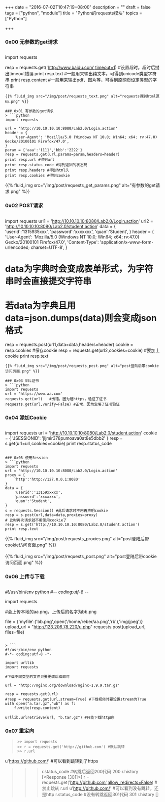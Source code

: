 +++
date = "2016-07-02T10:47:19+08:00"
description = ""
draft = false
tags = ["python", "module"]
title = "Python的requests模块"
topics = ["Python"]

+++

### 0x00 无参数的get请求
> ```python
import requests

resp = requests.get('http://www.baidu.com',timeout=1) #设置超时，超时后抛出timeout错误
print resp.text #一般用来输出纯文本，可得到unicode类型字符串
print resp.content #一般用来输出pdf、图片等，可得到原网页设定类型的字符串
```
{{% fluid_img src="/img/post/requests_text.png" alt="requests得到html源码.png" %}}

### 0x01 有参数的get请求
> ```python
import requests

url = 'http://10.10.10.10:8080/Lab2.0/Login.action'
header = {
    'User-Agent': 'Mozilla/5.0 (Windows NT 10.0; Win64; x64; rv:47.0) Gecko/20100101 Firefox/47.0',
}
param = {'aaa':'1111','bbb':'2222'}
resp = requests.get(url,params=param,headers=header)
print resp.url #得到url
print resp.status_code #得到返回的状态码
print resp.headers #得到html头
print resp.cookies #得到cookie
```
{{% fluid_img src="/img/post/requests_get_params.png" alt="有参数的get请求.png" %}}

### 0x02 POST请求
> ```python
import requests
url1 = 'http://10.10.10.10:8080/Lab2.0/Login.action'
url2 = 'http://10.10.10.10:8080/Lab2.0/student.action'
data = {
    'userid':'1315935xxx',
    'password':'xxxxxxx',
    'quan':'Student',
}
header = {
    'User-Agent': 'Mozilla/5.0 (Windows NT 10.0; Win64; x64; rv:47.0) Gecko/20100101 Firefox/47.0',
    'Content-Type': 'application/x-www-form-urlencoded; charset=UTF-8',
}
# data为字典时会变成表单形式，为字符串时会直接提交字符串
# 若data为字典且用data=json.dumps(data)则会变成json格式
resp = requests.post(url1,data=data,headers=header)
cookie = resp.cookies #保存cookie
resp = requests.get(url2,cookies=cookie) #要加上cookie
print resp.text
```
{{% fluid_img src="/img/post/requests_post.png" alt="post登陆后带cookie访问页面.png" %}}

### 0x03 SSL证书
> ```python
import requests
url = 'https://www.aa.com'
requests.get(url)   #出错，因为是https，验证了证书
requests.get(url,verify=False) #正常，因为忽略了证书验证
```

### 0x04 添加Cookie
> ```python
import requests
url = 'http://10.10.10.10:8080/Lab2.0/student.action'
cookie = {
    'JSESSIONID': 'jljmir378pumoava0at8e5dbb2'
}
resp = s.get(url=url,cookies=cookie)
print resp.status_code
```

### 0x05 使用Session
> ```python
import requests
url = 'http://10.10.10.10:8080/Lab2.0/Login.action'
proxy = {
    'http':'http://127.0.0.1:8080'
}
data = {
    'userid':'13159xxxxx',
    'password':'xxxxxxx',
    'quan':'Student',
}
s = requests.Session() #此后请求时不用再声明cookie
resp = s.post(url,data=data,proxies=proxy)
# 此时再次请求就不用使用cookie了
resp = s.get('http://10.10.10.10:8080/Lab2.0/student.action')
print resp.text
```
{{% fluid_img src="/img/post/requests_proxies.png" alt="post登陆后带cookie访问页面.png" %}}
<br /><br />
{{% fluid_img src="/img/post/requests_post.png" alt="post登陆后带cookie访问页面.png" %}}

### 0x06 上传与下载
> ```python
#!/usr/bin/env python
#-*- coding:utf-8 -*-

import requests

#会上传本地的aa.png，上传后的名字为bb.png

file = {'myfile':('bb.png',open('/home/reber/aa.png','rb'),'img/jpeg')}
upload_url = "http://123.206.78.220/u.php"
requests.post(upload_url, files=file)
```

> ```
#!/usr/bin/env python
#-*- coding:utf-8 -*-

import urllib
import requests

#下载不同类型的文件只要更改后缀即可

url = 'http://nginx.org/download/nginx-1.9.9.tar.gz'

resp = requests.get(url)
#resp = requests.get(url,stream=True) #下载视频时要设置stream为True
with open("a.tar.gz","wb") as f:
    f.write(resp.content)

urllib.urlretrieve(url, "b.tar.gz") #只能下载http的
```

### 0x07 重定向
> ```
>>> import requests
>>> r = requests.get('http://github.com') #默认跳转
>>> r.url
u'https://github.com/' #可以看到跳转到了https
>>> r.status_code #转跳后返回200代码
200
>>> r.history
[<Response [301]>]
>>> r = requests.get('http://github.com',allow_redirects=False) #禁止跳转
>>> r.url
u'http://github.com/' #可以看到没有跳转，还是http
>>> r.status_code #没有转跳返回301代码
301
>>> r.history
[]
```